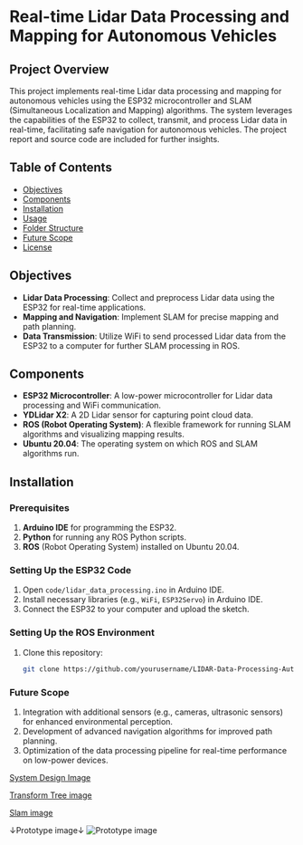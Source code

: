 # Real-time Lidar Data Processing and Mapping for Autonomous Vehicles

## Project Overview
This project implements real-time Lidar data processing and mapping for autonomous vehicles using the ESP32 microcontroller and SLAM (Simultaneous Localization and Mapping) algorithms. The system leverages the capabilities of the ESP32 to collect, transmit, and process Lidar data in real-time, facilitating safe navigation for autonomous vehicles. The project report and source code are included for further insights.

## Table of Contents
- [Objectives](#objectives)
- [Components](#components)
- [Installation](#installation)
- [Usage](#usage)
- [Folder Structure](#folder-structure)
- [Future Scope](#future-scope)
- [License](#license)

## Objectives
- **Lidar Data Processing**: Collect and preprocess Lidar data using the ESP32 for real-time applications.
- **Mapping and Navigation**: Implement SLAM for precise mapping and path planning.
- **Data Transmission**: Utilize WiFi to send processed Lidar data from the ESP32 to a computer for further SLAM processing in ROS.

## Components
- **ESP32 Microcontroller**: A low-power microcontroller for Lidar data processing and WiFi communication.
- **YDLidar X2**: A 2D Lidar sensor for capturing point cloud data.
- **ROS (Robot Operating System)**: A flexible framework for running SLAM algorithms and visualizing mapping results.
- **Ubuntu 20.04**: The operating system on which ROS and SLAM algorithms run.

## Installation

### Prerequisites
1. **Arduino IDE** for programming the ESP32.
2. **Python** for running any ROS Python scripts.
3. **ROS** (Robot Operating System) installed on Ubuntu 20.04.

### Setting Up the ESP32 Code
1. Open `code/lidar_data_processing.ino` in Arduino IDE.
2. Install necessary libraries (e.g., `WiFi`, `ESP32Servo`) in Arduino IDE.
3. Connect the ESP32 to your computer and upload the sketch.

### Setting Up the ROS Environment
1. Clone this repository:
   ```bash
   git clone https://github.com/yourusername/LIDAR-Data-Processing-Autonomous-Vehicles.git

### Future Scope
1. Integration with additional sensors (e.g., cameras, ultrasonic sensors) for enhanced environmental perception.
2. Development of advanced navigation algorithms for improved path planning.
3. Optimization of the data processing pipeline for real-time performance on low-power devices.


[System Design Image](https://github.com/user-attachments/assets/0cf5b1a5-dcdc-42eb-94f0-bfde31ff3000)

[Transform Tree image](https://github.com/user-attachments/assets/a30aa614-c76b-4fa9-9ccb-83f6af30965d)

[Slam image](https://github.com/user-attachments/assets/d9b0eb00-d8ec-4341-8b7c-6e8142621d70)


↓Prototype image↓
![Prototype image](https://github.com/user-attachments/assets/d7d24d2a-93b5-43f7-9928-ebcb7b0d6aea)








